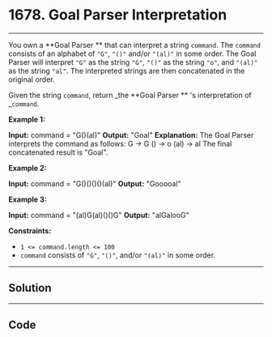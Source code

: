 # 1678. Goal Parser Interpretation

---

You own a **Goal Parser ** that can interpret a string `command`. The `command` consists of an alphabet of `"G"`, `"()"` and/or `"(al)"` in some order. The Goal Parser will interpret `"G"` as the string `"G"`, `"()"` as the string `"o"`, and `"(al)"` as the string `"al"`. The interpreted strings are then concatenated in the original order.

Given the string `command`, return _the **Goal Parser ** 's interpretation of _`command`.

 

**Example 1:**


**Input:** command = "G()(al)"
**Output:** "Goal"
**Explanation:**  The Goal Parser interprets the command as follows:
G -> G
() -> o
(al) -> al
The final concatenated result is "Goal".


**Example 2:**


**Input:** command = "G()()()()(al)"
**Output:** "Gooooal"


**Example 3:**


**Input:** command = "(al)G(al)()()G"
**Output:** "alGalooG"


 

**Constraints:**

  * `1 <= command.length <= 100`
  * `command` consists of `"G"`, `"()"`, and/or `"(al)"` in some order.

---

## Solution



---

## Code
```python


```
